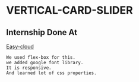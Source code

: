 # VERTICAL-CARD-SLIDER

## Internship Done At

[Easy-cloud](https://easy-cloud.in/)

```
We used flex-box for this.
we added google font library.
It is responsive.
And learned lot of css properties.
```
